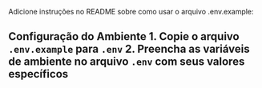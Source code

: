 Adicione instruções no README sobre como usar o arquivo .env.example:

## Configuração do Ambiente 1. Copie o arquivo `.env.example` para `.env` 2. Preencha as variáveis de ambiente no arquivo `.env` com seus valores específicos